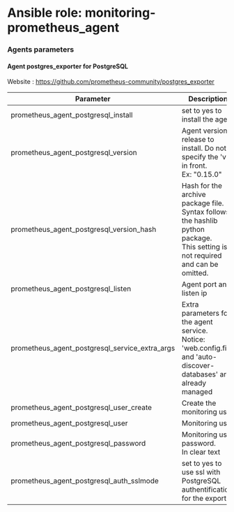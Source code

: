# Ansible role: monitoring-prometheus_agent

### Agents parameters

#### Agent postgres_exporter for PostgreSQL 

Website : https://github.com/prometheus-community/postgres_exporter

| Parameter | Description | Type | Default value |
| --------- | ----------- | ---- | ------------- |
| prometheus_agent_postgresql_install | set to yes to install the agent | boolean | no |
| prometheus_agent_postgresql_version | Agent version release to install. Do not specify the 'v' in front.<br />Ex: "0.15.0" | "string" | mandatory |
| prometheus_agent_postgresql_version_hash | Hash for the archive package file. Syntax follows the hashlib python package.<br />This setting is not required and can be omitted. | "sha256:xyz..." | "" |
| prometheus_agent_postgresql_listen | Agent port and listen ip | "string" | "0.0.0.0:9187" |
| prometheus_agent_postgresql_service_extra_args | Extra parameters for the agent service.<br />Notice: 'web.config.file' and 'auto-discover-databases' are already managed | "string" | "" |
| prometheus_agent_postgresql_user_create | Create the monitoring user | boolean | false |
| prometheus_agent_postgresql_user |  Monitoring user | "string" | "exporter" |
| prometheus_agent_postgresql_password | Monitoring user password.<br />In clear text | "string" | "CHANGE_ME" |
| prometheus_agent_postgresql_auth_sslmode | set to yes to use ssl with PostgreSQL authentification for the exporter | boolean | false |

